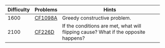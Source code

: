 | Difficulty | Problems | Hints |
| -------- | -------- | -------- |
| 1600 | [CF1098A](https://codeforces.com/problemset/problem/1098/A) | Greedy constructive problem. |
| 2100 | [CF226D](https://codeforces.com/problemset/problem/226/D) | If the conditions are met, what will flipping cause? What if the opposite happens? |